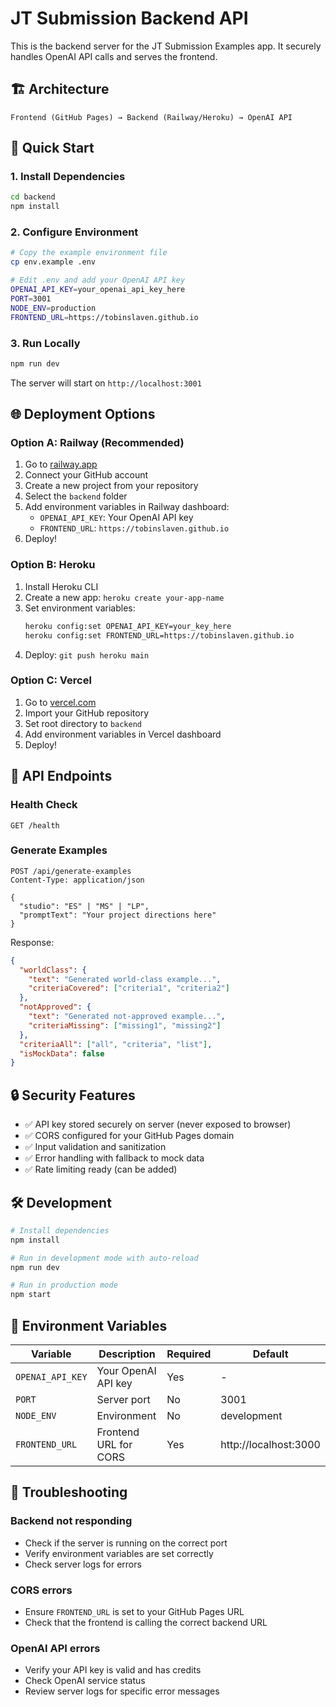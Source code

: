 # JT Submission Backend API

This is the backend server for the JT Submission Examples app. It securely handles OpenAI API calls and serves the frontend.

## 🏗️ Architecture

```
Frontend (GitHub Pages) → Backend (Railway/Heroku) → OpenAI API
```

## 🚀 Quick Start

### 1. Install Dependencies
```bash
cd backend
npm install
```

### 2. Configure Environment
```bash
# Copy the example environment file
cp env.example .env

# Edit .env and add your OpenAI API key
OPENAI_API_KEY=your_openai_api_key_here
PORT=3001
NODE_ENV=production
FRONTEND_URL=https://tobinslaven.github.io
```

### 3. Run Locally
```bash
npm run dev
```

The server will start on `http://localhost:3001`

## 🌐 Deployment Options

### Option A: Railway (Recommended)
1. Go to [railway.app](https://railway.app)
2. Connect your GitHub account
3. Create a new project from your repository
4. Select the `backend` folder
5. Add environment variables in Railway dashboard:
   - `OPENAI_API_KEY`: Your OpenAI API key
   - `FRONTEND_URL`: `https://tobinslaven.github.io`
6. Deploy!

### Option B: Heroku
1. Install Heroku CLI
2. Create a new app: `heroku create your-app-name`
3. Set environment variables:
   ```bash
   heroku config:set OPENAI_API_KEY=your_key_here
   heroku config:set FRONTEND_URL=https://tobinslaven.github.io
   ```
4. Deploy: `git push heroku main`

### Option C: Vercel
1. Go to [vercel.com](https://vercel.com)
2. Import your GitHub repository
3. Set root directory to `backend`
4. Add environment variables in Vercel dashboard
5. Deploy!

## 📡 API Endpoints

### Health Check
```
GET /health
```

### Generate Examples
```
POST /api/generate-examples
Content-Type: application/json

{
  "studio": "ES" | "MS" | "LP",
  "promptText": "Your project directions here"
}
```

Response:
```json
{
  "worldClass": {
    "text": "Generated world-class example...",
    "criteriaCovered": ["criteria1", "criteria2"]
  },
  "notApproved": {
    "text": "Generated not-approved example...",
    "criteriaMissing": ["missing1", "missing2"]
  },
  "criteriaAll": ["all", "criteria", "list"],
  "isMockData": false
}
```

## 🔒 Security Features

- ✅ API key stored securely on server (never exposed to browser)
- ✅ CORS configured for your GitHub Pages domain
- ✅ Input validation and sanitization
- ✅ Error handling with fallback to mock data
- ✅ Rate limiting ready (can be added)

## 🛠️ Development

```bash
# Install dependencies
npm install

# Run in development mode with auto-reload
npm run dev

# Run in production mode
npm start
```

## 📝 Environment Variables

| Variable | Description | Required | Default |
|----------|-------------|----------|---------|
| `OPENAI_API_KEY` | Your OpenAI API key | Yes | - |
| `PORT` | Server port | No | 3001 |
| `NODE_ENV` | Environment | No | development |
| `FRONTEND_URL` | Frontend URL for CORS | Yes | http://localhost:3000 |

## 🚨 Troubleshooting

### Backend not responding
- Check if the server is running on the correct port
- Verify environment variables are set correctly
- Check server logs for errors

### CORS errors
- Ensure `FRONTEND_URL` is set to your GitHub Pages URL
- Check that the frontend is calling the correct backend URL

### OpenAI API errors
- Verify your API key is valid and has credits
- Check OpenAI service status
- Review server logs for specific error messages
